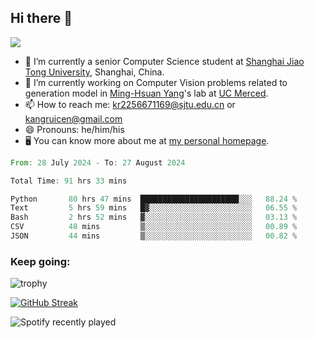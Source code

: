 ## Hi there 👋

![](https://komarev.com/ghpvc/?username=Kr-Panghu)
- 🌱 I’m currently a senior Computer Science student at [Shanghai Jiao Tong University](https://www.sjtu.edu.cn), Shanghai, China.
- 🔭 I’m currently working on Computer Vision problems related to generation model in [Ming-Hsuan Yang](https://faculty.ucmerced.edu/mhyang/)'s lab at [UC Merced](https://www.ucmerced.edu/).
- 📫 How to reach me: kr2256671169@sjtu.edu.cn or kangruicen@gmail.com
- 😄 Pronouns: he/him/his
- 🖥️ You can know more about me at [my personal homepage](https://kr-panghu.github.io).

<!--START_SECTION:waka-->

```rust
From: 28 July 2024 - To: 27 August 2024

Total Time: 91 hrs 33 mins

Python       80 hrs 47 mins  ██████████████████████░░░   88.24 %
Text         5 hrs 59 mins   █▓░░░░░░░░░░░░░░░░░░░░░░░   06.55 %
Bash         2 hrs 52 mins   ▓░░░░░░░░░░░░░░░░░░░░░░░░   03.13 %
CSV          48 mins         ▒░░░░░░░░░░░░░░░░░░░░░░░░   00.89 %
JSON         44 mins         ▒░░░░░░░░░░░░░░░░░░░░░░░░   00.82 %
```

<!--END_SECTION:waka-->

<h3 align="left">Keep going:</h3>

![trophy](https://github-profile-trophy.vercel.app/?username=Kr-Panghu&theme=onedark&title=MultiLanguage,Stars,Followers,Repositories,Commits,Experience)

[![GitHub Streak](https://github-readme-streak-stats.herokuapp.com/?user=Kr-Panghu)](https://git.io/streak-stats)

![Spotify recently played](https://spotify-recently-played-readme.vercel.app/api?user=313cmgdfngjjlfotpedtywb7cpca)
